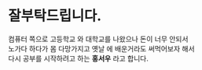 
# 잘부탁드립니다.

 컴퓨터 쪽으로 고등학교 와 대학교를 나왔으나 돈이 너무 안되서   
 노가다 하다가 몸 다망가지고 옛날 에 배운거라도 써먹어보자 해서    
 다시 공부를 시작하려고 하는 **홍서우** 라고 합니다.



